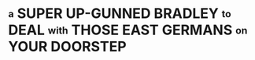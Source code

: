 # <sub><sup>a</sup></sub> SUPER UP-GUNNED BRADLEY <sub><sup>to</sup></sub> DEAL <sub><sup>with</sup></sub> THOSE EAST GERMANS <sub><sup>on</sup></sub> YOUR DOORSTEP
